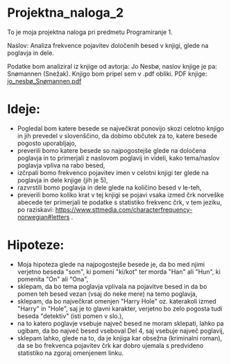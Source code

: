 # Projektna_naloga_2

To je moja projektna naloga pri predmetu Programiranje 1.

Naslov: Analiza frekvence pojavitev določenih besed v knjigi, glede na poglavja in dele.

Podatke bom analiziral iz knjige od avtorja: Jo Nesbø, naslov knjige je pa: Snømannen (Snežak).
Knjigo bom pripel sem v .pdf obliki. 
PDF knjige: [jo_nesbø_Snømannen.pdf](https://github.com/Tit200/Projektna2/files/7374107/jo_nesbo_Snomannen.pdf)

# Ideje:
- Pogledal bom katere besede se največkrat ponovijo skozi celotno knjigo in 
jih prevedel v slovenščino, da dobimo občutek za to, katere besede pogosto uporabljajo,
- preverili bomo katere besede so najpogostejše glede na določena poglavja in to primerjali z naslovom poglavij in
videli, kako tema/naslov poglavja vpliva na rabo besed,
- izčrpali bomo frekvenco pojavitev imen v celotni knjigi ter glede na poglavja in dele knjige (jih je 5),
- razvrstili bomo poglavja in dele glede na količino besed v le-teh,
- preverili bomo koliko krat v tej knjigi se pojavi vsaka izmed črk norveške abecede ter primerjali te podatke s statistiko frekvenc črk, v tem jeziku, po raziskavi:
https://www.sttmedia.com/characterfrequency-norwegian#letters .

# Hipoteze:
- Moja hipoteza glede na najpogostejše besede je, da bo med njimi verjetno beseda "som", ki pomeni "ki/kot" ter morda "Han" ali "Hun", ki pomenita "On" ali "Ona",
- sklepam, da bo tema poglavja vplivala na pojavitve besed in da bo pomen teh besed vezan (vsaj do neke mere) na temo poglavja,
- sklepam, da bo največkrat omenjen "Harry Hole" oz. katerakoli izmed "Harry" in "Hole", saj je to glavni karakter, verjetno bo zelo pogosta tudi beseda "detektiv" (isti pomen v slo.),
- na to katero poglavje vsebuje največ besed ne moram sklepati, lahko pa ugibam, da bo največ besed vseboval Del 4, saj vsebuje največ poglavij,
- sklepam lahko, glede na to, da je knjiga kar obsežna (kriminalni roman), da se bo frekvenca pojavitev črk kar dobro ujemala s predvideno statistiko na zgoraj omenjenem linku.



